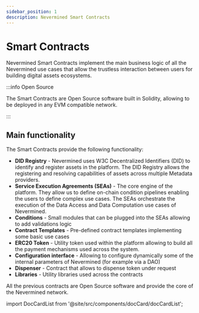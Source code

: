 ```yaml
---
sidebar_position: 1
description: Nevermined Smart Contracts
---
```


# Smart Contracts

Nevermined Smart Contracts implement the main business logic of all the Nevermined use cases that allow the trustless interaction between users for building digital assets ecosystems.

:::info Open Source

The Smart Contracts are Open Source software built in Solidity, allowing to be deployed in any EVM compatible network.

:::

## Main functionality

The Smart Contracts provide the following functionality:

- **DID Registry** - Nevermined uses W3C Decentralized Identifiers (DID) to identify and register assets in the platform. The DID Registry allows the registering and resolving capabilities of assets across multiple Metadata providers.
- **Service Execution Agreements (SEAs)** - The core engine of the platform. They allow us to define on-chain condition pipelines enabling the users to define complex use cases. The SEAs orchestrate the execution of the Data Access and Data Computation use cases of Nevermined.
- **Conditions** - Small modules that can be plugged into the SEAs allowing to add validations logic
- **Contract Templates** - Pre-defined contract templates implementing some basic use cases
- **ERC20 Token** - Utility token used within the platform allowing to build all the payment mechanisms used across the system.
- **Configuration interface** - Allowing to configure dynamically some of the internal parameters of Nevermined (for example via a DAO)
- **Dispenser** - Contract that allows to dispense token under request
- **Libraries** - Utility libraries used across the contracts

All the previous contracts are Open Source software and provide the core of the Nevermined network.

import DocCardList from '@site/src/components/docCard/docCardList';

<DocCardList />
